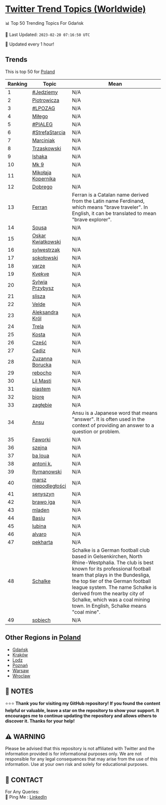 [Twitter Trend Topics (Worldwide)](https://github.com/ErcinDedeoglu/Twitter-Trend-Topics)
==========


📊 Top 50 Trending Topics For Gdańsk

📆 Last Updated: `2023-02-20 07:16:50 UTC`

🔧 Updated every 1 hour!


## Trends

This is top 50 for [Poland](</Poland>)

| Ranking | Topic | Mean |
| ------- | ------------ | ------------ |
| 1 | [#Jedziemy](http://twitter.com/search?q=%23Jedziemy) | N/A |
| 2 | [Piotrowicza](http://twitter.com/search?q=Piotrowicza) | N/A |
| 3 | [#LPOZAG](http://twitter.com/search?q=%23LPOZAG) | N/A |
| 4 | [Miłego](http://twitter.com/search?q=Mi%c5%82ego) | N/A |
| 5 | [#PIALEG](http://twitter.com/search?q=%23PIALEG) | N/A |
| 6 | [#StrefaStarcia](http://twitter.com/search?q=%23StrefaStarcia) | N/A |
| 7 | [Marciniak](http://twitter.com/search?q=Marciniak) | N/A |
| 8 | [Trzaskowski](http://twitter.com/search?q=Trzaskowski) | N/A |
| 9 | [Ishaka](http://twitter.com/search?q=Ishaka) | N/A |
| 10 | [Mk 9](http://twitter.com/search?q=Mk+9) | N/A |
| 11 | [Mikołaja Kopernika](http://twitter.com/search?q=Miko%c5%82aja+Kopernika) | N/A |
| 12 | [Dobrego](http://twitter.com/search?q=Dobrego) | N/A |
| 13 | [Ferran](http://twitter.com/search?q=Ferran) | Ferran is a Catalan name derived from the Latin name Ferdinand, which means "brave traveler". In English, it can be translated to mean "brave explorer". |
| 14 | [Sousa](http://twitter.com/search?q=Sousa) | N/A |
| 15 | [Oskar Kwiatkowski](http://twitter.com/search?q=Oskar+Kwiatkowski) | N/A |
| 16 | [sylwestrzak](http://twitter.com/search?q=sylwestrzak) | N/A |
| 17 | [sokołowski](http://twitter.com/search?q=soko%c5%82owski) | N/A |
| 18 | [varze](http://twitter.com/search?q=varze) | N/A |
| 19 | [Kvekve](http://twitter.com/search?q=Kvekve) | N/A |
| 20 | [Sylwia Przybysz](http://twitter.com/search?q=Sylwia+Przybysz) | N/A |
| 21 | [slisza](http://twitter.com/search?q=slisza) | N/A |
| 22 | [Velde](http://twitter.com/search?q=Velde) | N/A |
| 23 | [Aleksandra Król](http://twitter.com/search?q=Aleksandra+Kr%c3%b3l) | N/A |
| 24 | [Trela](http://twitter.com/search?q=Trela) | N/A |
| 25 | [Kosta](http://twitter.com/search?q=Kosta) | N/A |
| 26 | [Cześć](http://twitter.com/search?q=Cze%c5%9b%c4%87) | N/A |
| 27 | [Cadiz](http://twitter.com/search?q=Cadiz) | N/A |
| 28 | [Zuzanna Borucka](http://twitter.com/search?q=Zuzanna+Borucka) | N/A |
| 29 | [rebocho](http://twitter.com/search?q=rebocho) | N/A |
| 30 | [Lil Masti](http://twitter.com/search?q=Lil+Masti) | N/A |
| 31 | [piastem](http://twitter.com/search?q=piastem) | N/A |
| 32 | [biorę](http://twitter.com/search?q=bior%c4%99) | N/A |
| 33 | [zagłębie](http://twitter.com/search?q=zag%c5%82%c4%99bie) | N/A |
| 34 | [Ansu](http://twitter.com/search?q=Ansu) | Ansu is a Japanese word that means "answer". It is often used in the context of providing an answer to a question or problem. |
| 35 | [Faworki](http://twitter.com/search?q=Faworki) | N/A |
| 36 | [szejna](http://twitter.com/search?q=szejna) | N/A |
| 37 | [ba loua](http://twitter.com/search?q=ba+loua) | N/A |
| 38 | [antoni k.](http://twitter.com/search?q=antoni+k.) | N/A |
| 39 | [Rymanowski](http://twitter.com/search?q=Rymanowski) | N/A |
| 40 | [marsz niepodległości](http://twitter.com/search?q=marsz+niepodleg%c5%82o%c5%9bci) | N/A |
| 41 | [senyszyn](http://twitter.com/search?q=senyszyn) | N/A |
| 42 | [brawo iga](http://twitter.com/search?q=brawo+iga) | N/A |
| 43 | [mladen](http://twitter.com/search?q=mladen) | N/A |
| 44 | [Basiu](http://twitter.com/search?q=Basiu) | N/A |
| 45 | [lubina](http://twitter.com/search?q=lubina) | N/A |
| 46 | [alvaro](http://twitter.com/search?q=alvaro) | N/A |
| 47 | [pekharta](http://twitter.com/search?q=pekharta) | N/A |
| 48 | [Schalke](http://twitter.com/search?q=Schalke) | Schalke is a German football club based in Gelsenkirchen, North Rhine-Westphalia. The club is best known for its professional football team that plays in the Bundesliga, the top tier of the German football league system. The name Schalke is derived from the nearby city of Schalke, which was a coal mining town. In English, Schalke means "coal mine". |
| 49 | [sobiech](http://twitter.com/search?q=sobiech) | N/A |



## Other Regions in [Poland](</Poland>)

* [Gdańsk](</Poland/Gdańsk.md>)
* [Kraków](</Poland/Kraków.md>)
* [Lodz](</Poland/Lodz.md>)
* [Poznań](</Poland/Poznań.md>)
* [Warsaw](</Poland/Warsaw.md>)
* [Wroclaw](</Poland/Wroclaw.md>)



## 📝 NOTES

⭐⭐⭐ **Thank you for visiting my GitHub repository! If you found the content helpful or valuable, leave a star on the repository to show your support. It encourages me to continue updating the repository and allows others to discover it. Thanks for your help!**


## ⚠️ WARNING

Please be advised that this repository is not affiliated with Twitter and the information provided is for informational purposes only. We are not responsible for any legal consequences that may arise from the use of this information. Use at your own risk and solely for educational purposes.


## 📨 CONTACT

 For Any Queries:  
            🏓 Ping Me : [LinkedIn](https://www.linkedin.com/in/ercindedeoglu/)
